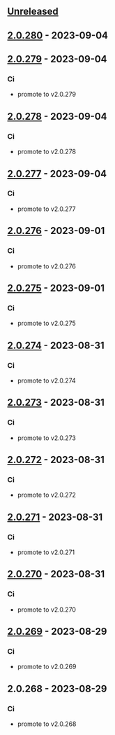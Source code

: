 <a name="unreleased"></a>
## [Unreleased]


<a name="2.0.280"></a>
## [2.0.280] - 2023-09-04

<a name="2.0.279"></a>
## [2.0.279] - 2023-09-04
### Ci
- promote to v2.0.279


<a name="2.0.278"></a>
## [2.0.278] - 2023-09-04
### Ci
- promote to v2.0.278


<a name="2.0.277"></a>
## [2.0.277] - 2023-09-04
### Ci
- promote to v2.0.277


<a name="2.0.276"></a>
## [2.0.276] - 2023-09-01
### Ci
- promote to v2.0.276


<a name="2.0.275"></a>
## [2.0.275] - 2023-09-01
### Ci
- promote to v2.0.275


<a name="2.0.274"></a>
## [2.0.274] - 2023-08-31
### Ci
- promote to v2.0.274


<a name="2.0.273"></a>
## [2.0.273] - 2023-08-31
### Ci
- promote to v2.0.273


<a name="2.0.272"></a>
## [2.0.272] - 2023-08-31
### Ci
- promote to v2.0.272


<a name="2.0.271"></a>
## [2.0.271] - 2023-08-31
### Ci
- promote to v2.0.271


<a name="2.0.270"></a>
## [2.0.270] - 2023-08-31
### Ci
- promote to v2.0.270


<a name="2.0.269"></a>
## [2.0.269] - 2023-08-29
### Ci
- promote to v2.0.269


<a name="2.0.268"></a>
## 2.0.268 - 2023-08-29
### Ci
- promote to v2.0.268


[Unreleased]: https://gitlab.industrysoftware.automation.siemens.com/caas-ops/fleet/aws-usea1-qa-qa/compare/2.0.280...HEAD
[2.0.280]: https://gitlab.industrysoftware.automation.siemens.com/caas-ops/fleet/aws-usea1-qa-qa/compare/2.0.279...2.0.280
[2.0.279]: https://gitlab.industrysoftware.automation.siemens.com/caas-ops/fleet/aws-usea1-qa-qa/compare/2.0.278...2.0.279
[2.0.278]: https://gitlab.industrysoftware.automation.siemens.com/caas-ops/fleet/aws-usea1-qa-qa/compare/2.0.277...2.0.278
[2.0.277]: https://gitlab.industrysoftware.automation.siemens.com/caas-ops/fleet/aws-usea1-qa-qa/compare/2.0.276...2.0.277
[2.0.276]: https://gitlab.industrysoftware.automation.siemens.com/caas-ops/fleet/aws-usea1-qa-qa/compare/2.0.275...2.0.276
[2.0.275]: https://gitlab.industrysoftware.automation.siemens.com/caas-ops/fleet/aws-usea1-qa-qa/compare/2.0.274...2.0.275
[2.0.274]: https://gitlab.industrysoftware.automation.siemens.com/caas-ops/fleet/aws-usea1-qa-qa/compare/2.0.273...2.0.274
[2.0.273]: https://gitlab.industrysoftware.automation.siemens.com/caas-ops/fleet/aws-usea1-qa-qa/compare/2.0.272...2.0.273
[2.0.272]: https://gitlab.industrysoftware.automation.siemens.com/caas-ops/fleet/aws-usea1-qa-qa/compare/2.0.271...2.0.272
[2.0.271]: https://gitlab.industrysoftware.automation.siemens.com/caas-ops/fleet/aws-usea1-qa-qa/compare/2.0.270...2.0.271
[2.0.270]: https://gitlab.industrysoftware.automation.siemens.com/caas-ops/fleet/aws-usea1-qa-qa/compare/2.0.269...2.0.270
[2.0.269]: https://gitlab.industrysoftware.automation.siemens.com/caas-ops/fleet/aws-usea1-qa-qa/compare/2.0.268...2.0.269
